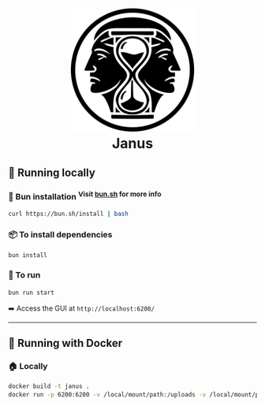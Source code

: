 <h1 align="center">
<img height="250em" width="250em" src="https://raw.githubusercontent.com/TBosak/janus/refs/heads/main/public/janus.svg"/>
  <br/>
Janus
</h1>

## 🏃 Running locally

### 🍞 Bun installation <sup>Visit [bun.sh](https://bun.sh/) for more info</sup>

```bash
curl https://bun.sh/install | bash
```

### 📦 To install dependencies

```bash
bun install
```

### 🚀 To run

```bash
bun run start
```

➡️ Access the GUI at `http://localhost:6200/`

---

## 🐳 Running with Docker

### 🏠 Locally

```bash
docker build -t janus .
docker run -p 6200:6200 -v /local/mount/path:/uploads -v /local/mount/path:/timelines janus
```

